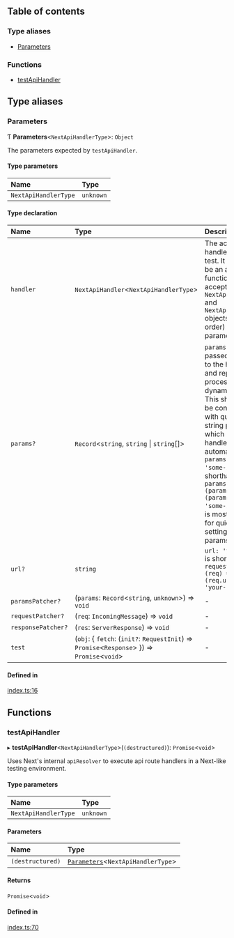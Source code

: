 ## Table of contents

### Type aliases

- [Parameters][1]

### Functions

- [testApiHandler][2]

## Type aliases

### Parameters

Ƭ **Parameters**<`NextApiHandlerType`>: `Object`

The parameters expected by `testApiHandler`.

#### Type parameters

| Name                 | Type      |
| :------------------- | :-------- |
| `NextApiHandlerType` | `unknown` |

#### Type declaration

| Name               | Type                                                                                         | Description                                                                                                                                                                                                                                                                                                                               |
| :----------------- | :------------------------------------------------------------------------------------------- | :---------------------------------------------------------------------------------------------------------------------------------------------------------------------------------------------------------------------------------------------------------------------------------------------------------------------------------------- |
| `handler`          | `NextApiHandler`<`NextApiHandlerType`>                                                       | The actual handler under test. It should be an async function that accepts `NextApiRequest` and `NextApiResult` objects (in that order) as its two parameters.                                                                                                                                                                            |
| `params?`          | `Record`<`string`, `string` \| `string`\[]>                                                  | `params` is passed directly to the handler and represent processed dynamic routes. This should not be confused with query string parsing, which is handled automatically. `params: { id: 'some-id' }` is shorthand for `paramsPatcher: (params) => (params.id = 'some-id')`. This is most useful for quickly setting many params at once. |
| `url?`             | `string`                                                                                     | `url: 'your-url'` is shorthand for `requestPatcher: (req) => (req.url = 'your-url')`                                                                                                                                                                                                                                                      |
| `paramsPatcher?`   | (`params`: `Record`<`string`, `unknown`>) => `void`                                          | -                                                                                                                                                                                                                                                                                                                                         |
| `requestPatcher?`  | (`req`: `IncomingMessage`) => `void`                                                         | -                                                                                                                                                                                                                                                                                                                                         |
| `responsePatcher?` | (`res`: `ServerResponse`) => `void`                                                          | -                                                                                                                                                                                                                                                                                                                                         |
| `test`             | (`obj`: { `fetch`: (`init?`: `RequestInit`) => `Promise`<`Response`> }) => `Promise`<`void`> | -                                                                                                                                                                                                                                                                                                                                         |

#### Defined in

[index.ts:16][3]

## Functions

### testApiHandler

▸ **testApiHandler**<`NextApiHandlerType`>(`(destructured)`): `Promise`<`void`>

Uses Next's internal `apiResolver` to execute api route handlers in a Next-like
testing environment.

#### Type parameters

| Name                 | Type      |
| :------------------- | :-------- |
| `NextApiHandlerType` | `unknown` |

#### Parameters

| Name             | Type                                    |
| :--------------- | :-------------------------------------- |
| `(destructured)` | [`Parameters`][1]<`NextApiHandlerType`> |

#### Returns

`Promise`<`void`>

#### Defined in

[index.ts:70][4]

[1]: README.md#parameters
[2]: README.md#testapihandler
[3]:
  https://github.com/Xunnamius/next-test-api-route-handler/blob/43274c7/src/index.ts#L16
[4]:
  https://github.com/Xunnamius/next-test-api-route-handler/blob/43274c7/src/index.ts#L70
